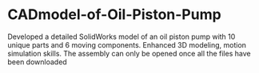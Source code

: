 # CADmodel-of-Oil-Piston-Pump
Developed a detailed SolidWorks model of an oil piston pump with 10 unique parts and 6 moving components. Enhanced 3D modeling, motion simulation skills.
The assembly can only be opened once all the files have been downloaded
